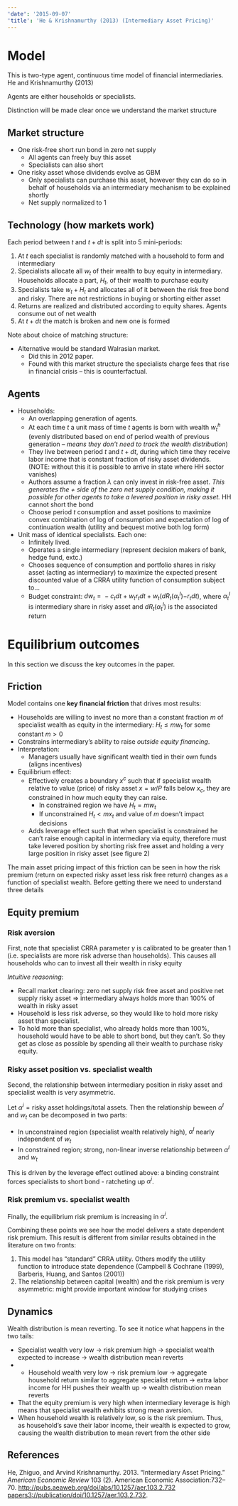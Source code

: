 ```yaml
---
'date': '2015-09-07'
'title': 'He & Krishnamurthy (2013) (Intermediary Asset Pricing)'
---
```


<h1 id="model">Model</h1>
<p>This is two-type agent, continuous time model of financial intermediaries. <span class="citation" data-cites="He2013b">He and Krishnamurthy (2013)</span></p>
<p>Agents are either households or specialists.</p>
<p>Distinction will be made clear once we understand the market structure</p>
<h2 id="market-structure">Market structure</h2>
<ul>
<li>One risk-free short run bond in zero net supply
<ul>
<li>All agents can freely buy this asset</li>
<li>Specialists can also short</li>
</ul></li>
<li>One risky asset whose dividends evolve as GBM
<ul>
<li>Only specialists can purchase this asset, however they can do so in behalf of households via an intermediary mechanism to be explained shortly</li>
<li>Net supply normalized to 1</li>
</ul></li>
</ul>
<h2 id="technology-how-markets-work">Technology (how markets work)</h2>
<p>Each period between <span class="math inline"><em>t</em></span> and <span class="math inline"><em>t</em> + <em>d</em><em>t</em></span> is split into 5 mini-periods:</p>
<ol type="1">
<li>At <span class="math inline"><em>t</em></span> each specialist is randomly matched with a household to form and intermediary</li>
<li>Specialists allocate all <span class="math inline"><em>w</em><sub><em>t</em></sub></span> of their wealth to buy equity in intermediary. Households allocate a part, <span class="math inline"><em>H</em><sub><em>t</em></sub></span>, of their wealth to purchase equity</li>
<li>Specialists take <span class="math inline"><em>w</em><sub><em>t</em></sub> + <em>H</em><sub><em>t</em></sub></span> and allocates all of it between the risk free bond and risky. There are not restrictions in buying or shorting either asset</li>
<li>Returns are realized and distributed according to equity shares. Agents consume out of net wealth</li>
<li>At <span class="math inline"><em>t</em> + <em>d</em><em>t</em></span> the match is broken and new one is formed</li>
</ol>
<p>Note about choice of matching structure:</p>
<ul>
<li>Alternative would be standard Walrasian market.
<ul>
<li>Did this in 2012 paper.</li>
<li>Found with this market structure the specialists charge fees that rise in financial crisis – this is counterfactual.</li>
</ul></li>
</ul>
<h2 id="agents">Agents</h2>
<ul>
<li>Households:
<ul>
<li>An overlapping generation of agents.</li>
<li>At each time <span class="math inline"><em>t</em></span> a unit mass of time <span class="math inline"><em>t</em></span> agents is born with wealth <span class="math inline"><em>w</em><sub><em>t</em></sub><sup><em>h</em></sup></span> (evenly distributed based on end of period wealth of previous generation – <em>means they don’t need to track the wealth distribution</em>)</li>
<li>They live between period <span class="math inline"><em>t</em></span> and <span class="math inline"><em>t</em> + <em>d</em><em>t</em></span>, during which time they receive labor income that is constant fraction of risky asset dividends. (NOTE: without this it is possible to arrive in state where HH sector vanishes)</li>
<li>Authors assume a fraction <span class="math inline"><em>λ</em></span> can only invest in risk-free asset. <em>This generates the <span class="math inline">+</span> side of the zero net supply condition, making it possible for other agents to take a levered position in risky asset.</em> HH cannot short the bond</li>
<li>Choose period <span class="math inline"><em>t</em></span> consumption and asset positions to maximize convex combination of log of consumption and expectation of log of continuation wealth (utility and bequest motive both log form)</li>
</ul></li>
<li>Unit mass of identical specialists. Each one:
<ul>
<li>Infinitely lived.</li>
<li>Operates a single intermediary (represent decision makers of bank, hedge fund, extc.)</li>
<li>Chooses sequence of consumption and portfolio shares in risky asset (acting as intermediary) to maximize the expected present discounted value of a CRRA utility function of consumption subject to…</li>
<li>Budget constraint: <span class="math inline"><em>d</em><em>w</em><sub><em>t</em></sub> =  − <em>c</em><sub><em>t</em></sub><em>d</em><em>t</em> + <em>w</em><sub><em>t</em></sub><em>r</em><sub><em>t</em></sub><em>d</em><em>t</em> + <em>w</em><sub><em>t</em></sub>(<em>d</em><em>R</em><sub><em>t</em></sub>(<em>α</em><sub><em>t</em></sub><sup><em>I</em></sup>)−<em>r</em><sub><em>t</em></sub><em>d</em><em>t</em>)</span>, where <span class="math inline"><em>α</em><sub><em>t</em></sub><sup><em>I</em></sup></span> is intermediary share in risky asset and <span class="math inline"><em>d</em><em>R</em><sub><em>t</em></sub>(<em>α</em><sub><em>t</em></sub><sup><em>I</em></sup>)</span> is the associated return</li>
</ul></li>
</ul>
<h1 id="equilibrium-outcomes">Equilibrium outcomes</h1>
<p>In this section we discuss the key outcomes in the paper.</p>
<h2 id="friction">Friction</h2>
<p>Model contains one <strong>key financial friction</strong> that drives most results:</p>
<ul>
<li>Households are willing to invest no more than a constant fraction <span class="math inline"><em>m</em></span> of specialist wealth as equity in the intermediary: <span class="math inline"><em>H</em><sub><em>t</em></sub> ≤ <em>m</em><em>w</em><sub><em>t</em></sub></span> for some constant <span class="math inline"><em>m</em> &gt; 0</span></li>
<li>Constrains intermediary’s ability to raise <em>outside equity financing</em>.</li>
<li>Interpretation:
<ul>
<li>Managers usually have significant wealth tied in their own funds (aligns incentives)</li>
</ul></li>
<li>Equilibrium effect:
<ul>
<li>Effectively creates a boundary <span class="math inline"><em>x</em><sup><em>c</em></sup></span> such that if specialist wealth relative to value (price) of risky asset <span class="math inline"><em>x</em> = <em>w</em>/<em>P</em></span> falls below <span class="math inline"><em>x</em><sub><em>c</em></sub></span>, they are constrained in how much equity they can raise.
<ul>
<li>In constrained region we have <span class="math inline"><em>H</em><sub><em>t</em></sub> = <em>m</em><em>w</em><sub><em>t</em></sub></span></li>
<li>If unconstrained <span class="math inline"><em>H</em><sub><em>t</em></sub> &lt; <em>m</em><em>x</em><sub><em>t</em></sub></span> and value of <span class="math inline"><em>m</em></span> doesn’t impact decisions</li>
</ul></li>
<li>Adds leverage effect such that when specialist is constrained he can’t raise enough capital in intermediary via equity, therefore must take levered position by shorting risk free asset and holding a very large position in risky asset (see figure 2)</li>
</ul></li>
</ul>
<p>The main asset pricing impact of this friction can be seen in how the risk premium (return on expected risky asset less risk free return) changes as a function of specialist wealth. Before getting there we need to understand three details</p>
<h2 id="equity-premium">Equity premium</h2>
<h3 id="risk-aversion">Risk aversion</h3>
<p>First, note that specialist CRRA parameter <span class="math inline"><em>γ</em></span> is calibrated to be greater than <span class="math inline">1</span> (i.e. specialists are more risk adverse than households). This causes all households who can to invest all their wealth in risky equity</p>
<p><em>Intuitive reasoning</em>:</p>
<ul>
<li>Recall market clearing: zero net supply risk free asset and positive net supply risky asset <span class="math inline">⇒</span> intermediary always holds more than 100% of wealth in risky asset</li>
<li>Household is less risk adverse, so they would like to hold more risky asset than specialist.</li>
<li>To hold more than specialist, who already holds more than 100%, household would have to be able to short bond, but they can’t. So they get as close as possible by spending all their wealth to purchase risky equity.</li>
</ul>
<h3 id="risky-asset-position-vs.specialist-wealth">Risky asset position vs. specialist wealth</h3>
<p>Second, the relationship between intermediary position in risky asset and specialist wealth is very asymmetric.</p>
<p>Let <span class="math inline"><em>α</em><sup><em>i</em></sup> = risky asset holdings/total assets</span>. Then the relationship beween <span class="math inline"><em>α</em><sup><em>I</em></sup></span> and <span class="math inline"><em>w</em><sub><em>t</em></sub></span> can be decomposed in two parts:</p>
<ul>
<li>In unconstrained region (specialist wealth relatively high), <span class="math inline"><em>α</em><sup><em>I</em></sup></span> nearly independent of <span class="math inline"><em>w</em><sub><em>t</em></sub></span></li>
<li>In constrained region; strong, non-linear inverse relationship between <span class="math inline"><em>α</em><sup><em>I</em></sup></span> and <span class="math inline"><em>w</em><sub><em>t</em></sub></span></li>
</ul>
<p>This is driven by the leverage effect outlined above: a binding constraint forces specialists to short bond - ratcheting up <span class="math inline"><em>α</em><sup><em>i</em></sup></span>.</p>
<h3 id="risk-premium-vs.specialist-wealth">Risk premium vs. specialist wealth</h3>
<p>Finally, the equilibrium risk premium is increasing in <span class="math inline"><em>α</em><sup><em>i</em></sup></span>.</p>
<p>Combining these points we see how the model delivers a state dependent risk premium. This result is different from similar results obtained in the literature on two fronts:</p>
<ol type="1">
<li>This model has “standard” CRRA utility. Others modify the utility function to introduce state dependence (Campbell &amp; Cochrane (1999), Barberis, Huang, and Santos (2001))</li>
<li>The relationship between capital (wealth) and the risk premium is very asymmetric: might provide important window for studying crises</li>
</ol>
<h2 id="dynamics">Dynamics</h2>
<p>Wealth distribution is mean reverting. To see it notice what happens in the two tails:</p>
<ul>
<li>Specialist wealth very low -&gt; risk premium high -&gt; specialist wealth expected to increase -&gt; wealth distribution mean reverts</li>
<li><ul>
<li>Household wealth very low -&gt; risk premium low -&gt; aggregate household return similar to aggregate specialist return -&gt; extra labor income for HH pushes their wealth up -&gt; wealth distribution mean reverts</li>
</ul></li>
<li>That the equity premium is very high when intermediary leverage is high means that specialist wealth exhibits strong mean aversion.</li>
<li>When household wealth is relatively low, so is the risk premium. Thus, as household’s save their labor income, their wealth is expected to grow, causing the wealth distribution to mean revert from the other side</li>
</ul>
<!-- Make figures appear before the References section header is printed -->
<!-- \clearpage -->
<h2 id="references">References</h2>
<!-- The following lines are text commands to make the bibliography section print properly -->


<div id="refs" class="references">
<div id="ref-He2013b">
<p>He, Zhiguo, and Arvind Krishnamurthy. 2013. “Intermediary Asset Pricing.” <em>American Economic Review</em> 103 (2). American Economic Association:732–70. <a href="http://pubs.aeaweb.org/doi/abs/10.1257/aer.103.2.732 papers3://publication/doi/10.1257/aer.103.2.732" class="uri">http://pubs.aeaweb.org/doi/abs/10.1257/aer.103.2.732 papers3://publication/doi/10.1257/aer.103.2.732</a>.</p>
</div>
</div>

